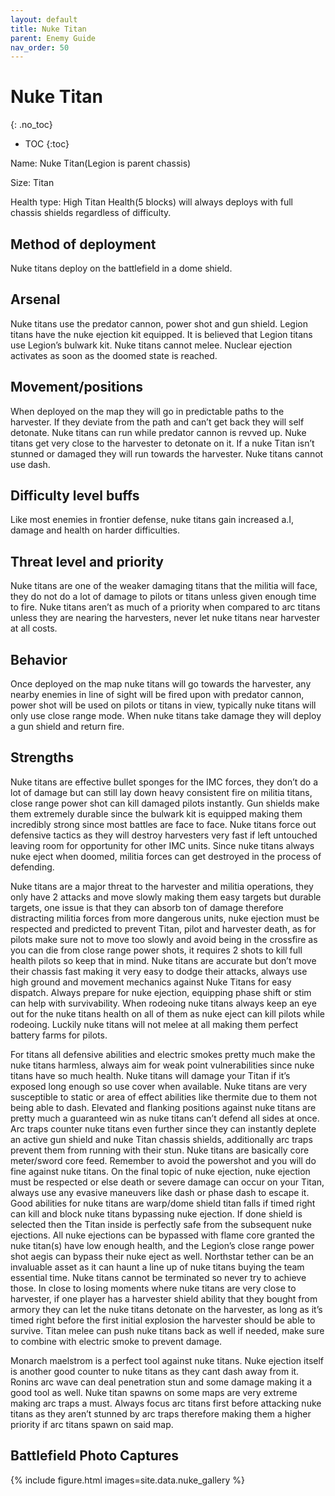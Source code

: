 ```yaml
---
layout: default
title: Nuke Titan
parent: Enemy Guide
nav_order: 50
---
```


# Nuke Titan
{: .no_toc}

- TOC
{:toc}

Name: Nuke Titan(Legion is parent chassis)

Size: Titan

Health type: High Titan Health(5 blocks) will always deploys with full chassis shields regardless of difficulty. 

## Method of deployment

Nuke titans deploy on the battlefield in a dome shield.

## Arsenal

Nuke titans use the predator cannon, power shot and gun shield. Legion titans have the nuke ejection kit equipped. It is believed that Legion titans use Legion’s bulwark kit. Nuke titans cannot melee. Nuclear ejection activates as soon as the doomed state is reached. 

## Movement/positions

When deployed on the map they will go in predictable paths to the harvester. If they deviate from the path and can’t get back they will self detonate. Nuke titans can run while predator cannon is revved up. Nuke titans get very close to the harvester to detonate on it. If a nuke Titan isn’t stunned or damaged they will run towards the harvester. Nuke titans cannot use dash.

## Difficulty level buffs

Like most enemies in frontier defense, nuke titans gain increased a.I, damage and health on harder difficulties.

## Threat level and priority 

Nuke titans are one of the weaker damaging titans that the militia will face, they do not do a lot of damage to pilots or titans unless given enough time to fire. Nuke titans aren’t as much of a priority when compared to arc titans unless they are nearing the harvesters, never let nuke titans near harvester at all costs. 

## Behavior

Once deployed on the map nuke titans will go towards the harvester, any nearby enemies in line of sight will be fired upon with predator cannon, power shot will be used on pilots or titans in view, typically nuke titans will only use close range mode. When nuke titans take damage they will deploy a gun shield and return fire. 

## Strengths

Nuke titans are effective bullet sponges for the IMC forces, they don’t do a lot of damage but can still lay down heavy consistent fire on militia titans, close range power shot can kill damaged pilots instantly. Gun shields make them extremely durable since the bulwark kit is equipped making them incredibly strong since most battles are face to face. Nuke titans force out defensive tactics as they will destroy harvesters very fast if left untouched leaving room for opportunity for other IMC units. Since nuke titans always nuke eject when doomed, militia forces can get destroyed in the process of defending. 

Nuke titans are a major threat to the harvester and militia operations, they only have 2 attacks and move slowly making them easy targets but durable targets, one issue is that they can absorb ton of damage therefore distracting militia forces from more dangerous units, nuke ejection must be respected and predicted to prevent Titan, pilot and harvester death, as for pilots make sure not to move too slowly and avoid being in the crossfire as you can die from close range power shots, it requires 2 shots to kill full health pilots so keep that in mind. Nuke titans are accurate but don’t move their chassis fast making it very easy to dodge their attacks, always use high ground and movement mechanics against Nuke Titans for easy dispatch. Always prepare for nuke ejection, equipping phase shift or stim can help with survivability. When rodeoing nuke titans always keep an eye out for the nuke titans health on all of them as nuke eject can kill pilots while rodeoing. Luckily nuke titans will not melee at all making them perfect battery farms for pilots.

For titans all defensive abilities and electric smokes pretty much make the nuke titans harmless, always aim for weak point vulnerabilities since nuke titans have so much health. Nuke titans will damage your Titan if it’s exposed long enough so use cover when available. Nuke titans are very susceptible to static or area of effect abilities like thermite due to them not being able to dash. Elevated and flanking positions against nuke titans are pretty much a guaranteed win as nuke titans can’t defend all sides at once. Arc traps counter nuke titans even further since they can instantly deplete an active gun shield and nuke Titan chassis shields, additionally arc traps prevent them from running with their stun. Nuke titans are basically core meter/sword core feed. Remember to avoid the powershot and you will do fine against nuke titans. On the final topic of nuke ejection, nuke ejection must be respected or else death or severe damage can occur on your Titan, always use any evasive maneuvers like dash or phase dash to escape it. Good abilities for nuke titans are warp/dome shield titan falls if timed right can kill and block nuke titans bypassing nuke ejection. If done shield is selected then the Titan inside is perfectly safe from the subsequent nuke ejections. All nuke ejections can be bypassed with flame core granted the nuke titan(s) have low enough health, and the Legion’s close range power shot aegis can bypass their nuke eject as well. Northstar tether can be an invaluable asset as it can haunt a line up of nuke titans buying the team essential time. Nuke titans cannot be terminated so never try to achieve those. In close to losing moments where nuke titans are very close to harvester, if one player has a harvester shield ability that they bought from armory they can let the nuke titans detonate on the harvester, as long as it’s timed right before the first initial explosion the harvester should be able to survive.
Titan melee can push nuke titans back as well if needed, make sure to combine with electric smoke to prevent damage.

Monarch maelstrom is a perfect tool against nuke titans. Nuke ejection itself is another good counter to nuke titans as they cant dash away from it. Ronins arc wave can deal penetration stun and some damage making it a good tool as well. Nuke titan spawns on some maps are very extreme making arc traps a must. Always focus arc titans first before attacking nuke titans as they aren’t stunned by arc traps therefore making them a higher priority if arc titans spawn on said map. 

## Battlefield Photo Captures

{% include figure.html images=site.data.nuke_gallery %}
